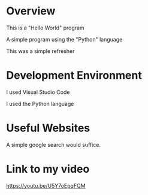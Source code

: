# Overview
This is a "Hello World" program

A simple program using the "Python" language

This was a simple refresher


# Development Environment

I used Visual Studio Code 

I used the Python language

# Useful Websites

A simple google search would suffice. 

# Link to my video 
https://youtu.be/U5Y7oEpqFQM